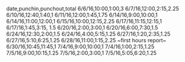 date,punchin,punchout,total
6/6/16,10:00,1:00,3
6/7/16,12:00,2:15,2.25
6/10/16,12:40,1:40,1
6/11/16,12:00,1:45,1.75
6/14/16,9:00,10:00,1
6/14/16,11:00,12:00,1
6/15/16,10:00,12:15,2.25
6/17/16,11:15,12:15,1
6/17/16,1:45,3:15, 1.5
6/20/16,2:00,3:00,1
6/20/16,6:00,7:30,1.5
6/24/16,12:30,2:00,1.5
6/24/16,4:00,5:15,1.25
6/27/16,1:20,2:35,1.25
6/27/16,5:10,6:25,1.25
6/28/16,11:00,1:15,2.25
~first hours report~
6/30/16,10:45,11:45,1
7/4/16,9:00,10:00,1
7/4/16,1:00,2:15,1.25
7/5/16,9:00,10:15,1.25
7/5/16,2:00,3:00,1
7/5/16,5:05,6:20,1.25

